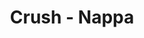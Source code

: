 ---
layout: page
title: Crush - Nappa
description: Where is the moment we needed the most?
link: https://www.youtube.com/embed/jRngfkSdPgw?si=4jO7ZnWGSxrPwlr5
importance: 24
category: [Singing]
---